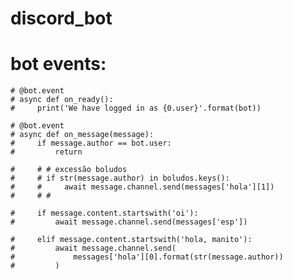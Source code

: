 # discord_bot

# bot events:
    # @bot.event
    # async def on_ready():
    #     print('We have logged in as {0.user}'.format(bot))

    # @bot.event
    # async def on_message(message):
    #     if message.author == bot.user:
    #         return

    #     # # excessão boludos
    #     # if str(message.author) in boludos.keys():
    #     #     await message.channel.send(messages['hola'][1])
    #     # #

    #     if message.content.startswith('oi'):
    #         await message.channel.send(messages['esp'])

    #     elif message.content.startswith('hola, manito'):
    #         await message.channel.send(
    #             messages['hola'][0].format(str(message.author))
    #         )